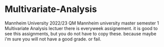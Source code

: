 # Multivariate-Analysis
Mannheim University 2022/23 QM
 Mannheim university master semester 1
 Multivariate Analysis lectuer
 there is everyweek assignement.
 it is good to see this assignments, but you do not have to copy these.
 because maybe i'm sure you will not have a good grade. or fail.
